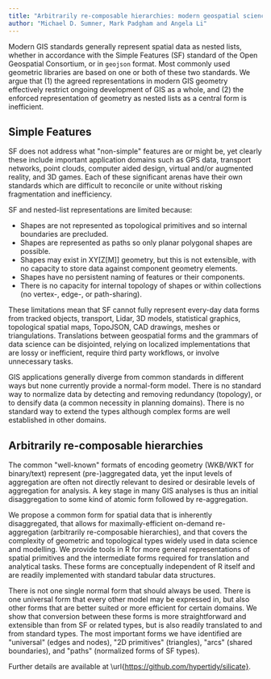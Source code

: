 ```yaml
---
title: "Arbitrarily re-composable hierarchies: modern geospatial science needs normal-form data structures"
author: "Michael D. Sumner, Mark Padgham and Angela Li"
---
```


Modern GIS standards generally represent spatial data as nested lists, whether
in accordance with the Simple Features (SF) standard of the Open Geospatial
Consortium, or in `geojson` format. Most commonly used geometric libraries are
based on one or both of these two standards. We argue that (1) the agreed
representations in modern GIS geometry effectively restrict ongoing development
of GIS as a whole, and (2) the enforced representation of geometry as nested
lists as a central form is inefficient.

## Simple Features

SF does not address what "non-simple" features are or might be, yet clearly these
include important application domains such as GPS data, transport networks,
point clouds, computer aided design, virtual and/or augmented reality, and 3D
games. Each of these significant arenas have their own standards which are
difficult to reconcile or unite without risking fragmentation and inefficiency.

SF and nested-list representations are limited because:

* Shapes are not represented as topological primitives and so internal boundaries are precluded.
* Shapes are represented as paths so only planar polygonal shapes are possible.
* Shapes may exist in XY[Z[M]] geometry, but this is not extensible, with no capacity to store data against component geometry elements. 
* Shapes have no persistent naming of features or their components.
* There is no capacity for internal topology of shapes or within collections (no vertex-, edge-, or path-sharing).

These limitations mean that SF cannot fully represent every-day data forms
from tracked objects, transport, Lidar, 3D models, statistical graphics,
topological spatial maps, TopoJSON, CAD drawings, meshes or triangulations.
Translations between geospatial forms and the grammars of data science can be
disjointed, relying on localized implementations that are lossy or inefficient,
require third party workflows, or involve unnecessary tasks.

GIS applications generally diverge from common standards in different ways but
none currently provide a normal-form model. There is no standard way to
normalize data by detecting and removing redundancy (topology), or to densify
data (a common necessity in planning domains). There is no standard way to
extend the types although complex forms are well established in other domains.

## Arbitrarily re-composable hierarchies

The common "well-known" formats of encoding geometry (WKB/WKT for binary/text)
represent (pre-)aggregated data, yet the input levels of aggregation are often
not directly relevant to desired or desirable levels of aggregation for
analysis. A key stage in many GIS analyses is thus an initial disaggregation to
some kind of atomic form followed by re-aggregation.

We propose a common form for spatial data that is inherently disaggregated, that
allows for maximally-efficient on-demand re-aggregation (arbitrarily
re-composable hierarchies), and that covers the complexity of geometric and
topological types widely used in data science and modelling. We provide tools in
R for more general representations of spatial primitives and the intermediate
forms required for translation and analytical tasks. These forms are
conceptually independent of R itself and are readily implemented with standard
tabular data structures.

There is not one single normal form that should always be used. There is one
universal form that every other model may be expressed in, but also other forms
that are better suited or more efficient for certain domains. We show that
conversion between these forms is more straightforward and extensible than from
SF or related types, but is also readily translated to and from standard types.
The most important forms we have identified are "universal" (edges and nodes), "2D
primitives" (triangles), "arcs" (shared boundaries), and "paths" (normalized
forms of SF types).

Further details are available at \url{https://github.com/hypertidy/silicate}. 
